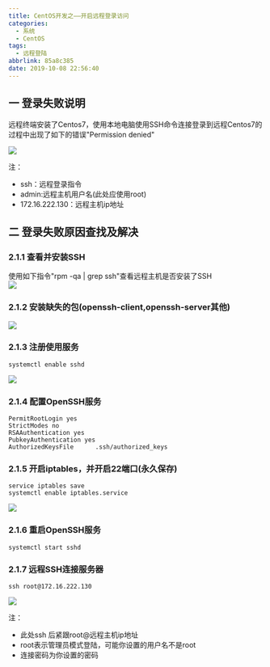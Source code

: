 ```yaml
---
title: CentOS开发之——开启远程登录访问
categories:
  - 系统
  - CentOS
tags:
  - 远程登陆
abbrlink: 85a8c385
date: 2019-10-08 22:56:40
---
```

## 一 登录失败说明
 
远程终端安装了Centos7，使用本地电脑使用SSH命令连接登录到远程Centos7的过程中出现了如下的错误"Permission denied"       

![][1]    

<!--more-->

注：   
 
* ssh：远程登录指令
* admin:远程主机用户名(此处应使用root)
* 172.16.222.130：远程主机ip地址

## 二 登录失败原因查找及解决

### 2.1.1 查看并安装SSH
使用如下指令"rpm -qa | grep ssh"查看远程主机是否安装了SSH    
![][2]  

### 2.1.2 安装缺失的包(openssh-client,openssh-server其他)
![][3]

### 2.1.3 注册使用服务

	systemctl enable sshd
  
![][4]

### 2.1.4 配置OpenSSH服务

	
	PermitRootLogin yes
	StrictModes no
	RSAAuthentication yes
	PubkeyAuthentication yes
	AuthorizedKeysFile      .ssh/authorized_keys
 

### 2.1.5 开启iptables，并开启22端口(永久保存)
	service iptables save  
	systemctl enable iptables.service
![][5]

### 2.1.6 重启OpenSSH服务

	systemctl start sshd

### 2.1.7 远程SSH连接服务器

	ssh root@172.16.222.130
![][6]


注：   

* 此处ssh 后紧跟root@远程主机ip地址   
* root表示管理员模式登陆，可能你设置的用户名不是root
* 连接密码为你设置的密码



[1]: https://cdn.jsdelivr.net/gh/PGzxc/CDN@master/blog-image/centos7-login-error.png
[2]: https://cdn.jsdelivr.net/gh/PGzxc/CDN@master/blog-image/centos7-ssh-check.png
[3]: https://cdn.jsdelivr.net/gh/PGzxc/CDN@master/blog-image/centos7-yum-install-openssh.png
[4]: https://cdn.jsdelivr.net/gh/PGzxc/CDN@master/blog-image/centos7-systemctl-enable-sshd.png
[5]: https://cdn.jsdelivr.net/gh/PGzxc/CDN@master/blog-image/centos-iptables-22-open.png
[6]: https://cdn.jsdelivr.net/gh/PGzxc/CDN@master/blog-image/centos-ssh-connect.png